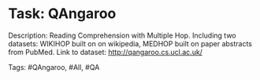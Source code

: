 Task: QAngaroo
===============
Description: Reading Comprehension with Multiple Hop. Including two datasets: WIKIHOP built on on wikipedia, MEDHOP built on paper abstracts from PubMed. Link to dataset: http://qangaroo.cs.ucl.ac.uk/

Tags: #QAngaroo, #All, #QA
